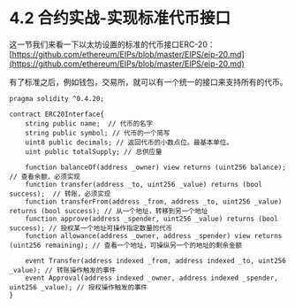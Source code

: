 # 4.2 合约实战-实现标准代币接口

这一节我们来看一下以太坊设置的标准的代币接口ERC-20：[https://github.com/ethereum/EIPs/blob/master/EIPS/eip-20.md](https://github.com/ethereum/EIPs/blob/master/EIPS/eip-20.md)

有了标准之后，例如钱包，交易所，就可以有一个统一的接口来支持所有的代币。

```
pragma solidity ^0.4.20;

contract ERC20Interface{
    string public name;  // 代币的名字
    string public symbol; // 代币的一个简写
    uint8 public decimals; // 返回代币的小数点位。最基本单位。
    uint public totalSupply; // 总供应量

    function balanceOf(address _owner) view returns (uint256 balance); // 查看余额，必须实现
    function transfer(address _to, uint256 _value) returns (bool success);  // 转账，必须实现
    function transferFrom(address _from, address _to, uint256 _value) returns (bool success); // 从一个地址，转移到另一个地址
    function approve(address _spender, uint256 _value) returns (bool success); // 授权某一个地址可操作指定数量的代币
    function allowance(address _owner, address _spender) view returns (uint256 remaining); // 查看一个地址，可操纵另一个的地址的剩余金额

    event Transfer(address indexed _from, address indexed _to, uint256 _value); // 转账操作触发的事件
    event Approval(address indexed _owner, address indexed _spender, uint256 _value); // 授权操作触发的事件
}

```




